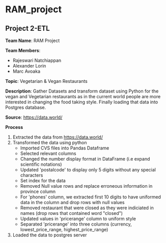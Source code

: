 # RAM_project
## Project 2-ETL   

**Team Name**: 
RAM Project 

**Team Members**:
- Rajeswari Natchiappan 
- Alexander Lorin 
- Marc Avoaka 

**Topic**: 
Vegetarian & Vegan Restaurants 

**Description**: 
 Gather Datasets and transform dataset using Python for the vegan and Vegetarian restaurants 
as in the current world people are more interested in changing the food taking style. Finally loading that 
data into Postgres database.  

**Source**: 
https://data.world/ 

             
 **Process**
 1. Extracted the data from https://data.world/
 2. Transformed the data using python
    - Imported CVS files into Pandas Dataframe
    - Selected relevant columns
    - Changed the number display format in DataFrame (i.e expand scientific notations)
    - Updated 'postalcode' to display only 5 digits without any special characters
    - Set index for the data
    - Removed Null value rows and replace erroneous information in province column
    - For 'phones' column, we extracted first 10 digits to have uniformed data in the column and drop rows with null values
    - Removed restaurant that were closed as they were indiciated in names (drop rows that contained word "closed")
    - Updated values in 'pricerange' column to uniform style
    - Separated 'pricerange' into three columns (currency, lowest_price_range, highest_price_range)
 3. Loaded the data to postgres server
 
